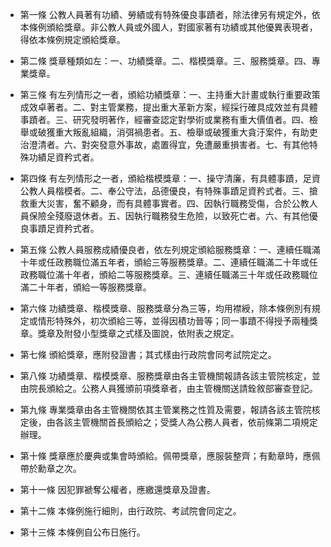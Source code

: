 * 第一條 公教人員著有功績、勞績或有特殊優良事蹟者，除法律另有規定外，依本條例頒給獎章。非公教人員或外國人，對國家著有功績或其他優異表現者，得依本條例規定頒給獎章。

* 第二條 獎章種類如左：一、功績獎章。二、楷模獎章。三、服務獎章。四、專業獎章。

* 第三條 有左列情形之一者，頒給功績獎章：一、主持重大計畫或執行重要政策成效卓著者。二、對主管業務，提出重大革新方案，經採行確具成效並有具體事蹟者。三、研究發明著作，經審查認定對學術或業務有重大價值者。四、檢舉或破獲重大叛亂組織，消弭禍患者。五、檢舉或破獲重大貪汙案件，有助吏治澄清者。六、對突發意外事故，處置得宜，免遭嚴重損害者。七、有其他特殊功績足資矜式者。

* 第四條 有左列情形之一者，頒給楷模獎章：一、操守清廉，有具體事蹟，足資公教人員楷模者。二、奉公守法，品德優良，有特殊事蹟足資矜式者。三、搶救重大災害，奮不顧身，而有具體事實者。四、因執行職務受傷，合於公教人員保險全殘廢退休者。五、因執行職務發生危險，以致死亡者。六、有其他優良事蹟足資矜式者。

* 第五條 公教人員服務成績優良者，依左列規定頒給服務獎章：一、連續任職滿十年或任政務職位滿五年者，頒給三等服務獎章。二、連續任職滿二十年或任政務職位滿十年者，頒給二等服務獎章。三、連續任職滿三十年或任政務職位滿二十年者，頒給一等服務獎章。

* 第六條 功績獎章、楷模獎章、服務獎章分為三等，均用襟綬，除本條例別有規定或情形特殊外，初次頒給三等，並得因積功晉等；同一事蹟不得授予兩種獎章。獎章及附發小型獎章之式樣及圖說，依附表之規定。

* 第七條 頒給獎章，應附發證書；其式樣由行政院會同考試院定之。

* 第八條 功績獎章、楷模獎章、服務獎章由各主管機關報請各該主管院核定，並由院長頒給之。公務人員獲頒前項獎章者，由主管機關送請銓敘部審查登記。

* 第九條 專業獎章由各主管機關依其主管業務之性質及需要，報請各該主管院核定後，由各該主管機關首長頒給之；受獎人為公務人員者，依前條第二項規定辦理。

* 第十條 獎章應於慶典或集會時頒給。佩帶獎章，應服裝整齊；有勳章時，應佩帶於勳章之次。

* 第十一條 因犯罪褫奪公權者，應繳還獎章及證書。

* 第十二條 本條例施行細則，由行政院、考試院會同定之。

* 第十三條 本條例自公布日施行。

